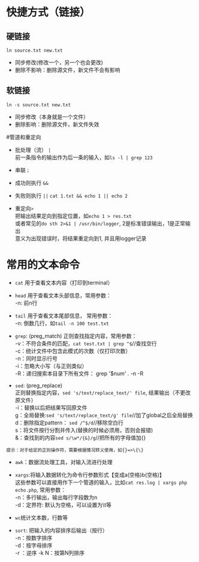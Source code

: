 # 快捷方式（链接）
## 硬链接
`ln source.txt new.txt`
- 同步修改(修改一个，另一个也会更改)
- 删除不影响：删除源文件，新文件不会有影响

## 软链接
`ln -s source.txt new.txt`
- 同步修改（本身就是一个文件）
- 删除影响：删除源文件，新文件失效

#管道和重定向
- 批处理（流） `|`  
前一条指令的输出作为后一条的输入，如`ls -l | grep 123`
- 串联`；`
- 成功则执行 `&&`
- 失败则执行 `||`
`cat 1.txt && echo 1 || echo 2`

- 重定向`>`   
把输出结果定向到指定位置，如`echo 1 > res.txt`  
或者常见的`do sth 2>&1 | /usr/bin/logger`, 2是标准错误输出，1是正常输出  
意义为出现错误时，将结果重定向到1, 并且用logger记录

# 常用的文本命令
- `cat`
用于查看文本内容（打印到terminal）

- `head`
用于查看文本头部信息，常用参数：  
-n:   前n行

- `tail`
用于查看文本尾部信息，  常用参数：  
-n:   倒数几行，如`tail -n 100 test.txt`

- `grep`: (preg_match)
正则查找指定内容，常用参数：  
-v：不符合条件的匹配，`cat test.txt | grep ^$`//查找空行  
-c：统计文件中包含此模式的次数（仅打印次数）  
-n：同时显示行号  
-i：忽略大小写（与正则类似）  
-R：递归搜索本目录下所有文件： grep '$num' . -n -R

- `sed`: (preg_replace)  
正则替换指定内容，`sed 's/text/replace_text/' file`, 结果输出（不更改原文件）  
-i：替换以后把结果写回原文件  
g：全局替换:`sed 's/text/replace_text/g' file`//加了global之后全局替换  
d：删除指定pattern： `sed /^$/d`//移除空白行  
s：将文件按行分割并传入(替换的时候必须用，否则会报错)  
&：查找到的内容`sed s/\w*/{&}/g`//把所有的字母值加{}  
```
提示：对于给定的正则操作符，需要根据情况转义使用，如{}=>\{\}
```

- `awk`：数据流处理工具，对输入流进行处理


- `xargs`:将输入数据转化为命令行参数形式【变成a(空格)b(空格)】    
这些参数可以直接用作下一个管道的输入，比如`cat res.log | xargs php echo.php`, 常用参数：  
-n：多行输出，输出每行字段数为n  
-d：定界符: 默认为空格，可以设置为\t等

- `wc`统计文本数，行数等

- `sort`: 把输入的内容排序后输出（按行）  
-n：按数字排序  
-d：按字母排序  
-r ：逆序
-k N：按第N列排序


